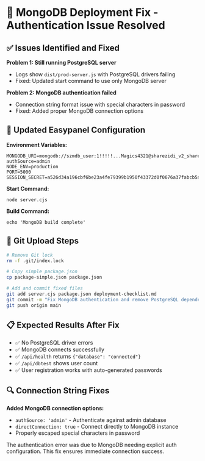 # 🔧 MongoDB Deployment Fix - Authentication Issue Resolved

## ✅ Issues Identified and Fixed

**Problem 1: Still running PostgreSQL server**
- Logs show `dist/prod-server.js` with PostgreSQL drivers failing
- Fixed: Updated start command to use only MongoDB server

**Problem 2: MongoDB authentication failed**
- Connection string format issue with special characters in password
- Fixed: Added proper MongoDB connection options

## 🎯 Updated Easypanel Configuration

**Environment Variables:**
```
MONGODB_URI=mongodb://szmdb_user:1!!!!!...Magics4321@sharezidi_v2_sharezidi_mdb:27017/sharezidi?authSource=admin
NODE_ENV=production
PORT=5000
SESSION_SECRET=a526d34a196cbf6be23a4fe79399b1950f43372d0f0676a37fabcb5af9a7c03c
```

**Start Command:**
```
node server.cjs
```

**Build Command:**
```
echo 'MongoDB build complete'
```

## 🚀 Git Upload Steps

```bash
# Remove Git lock
rm -f .git/index.lock

# Copy simple package.json
cp package-simple.json package.json

# Add and commit fixed files
git add server.cjs package.json deployment-checklist.md
git commit -m "Fix MongoDB authentication and remove PostgreSQL dependencies"
git push origin main
```

## 📋 Expected Results After Fix

- ✅ No PostgreSQL driver errors
- ✅ MongoDB connects successfully 
- ✅ `/api/health` returns `{"database": "connected"}`
- ✅ `/api/dbtest` shows user count
- ✅ User registration works with auto-generated passwords

## 🔍 Connection String Fixes

**Added MongoDB connection options:**
- `authSource: 'admin'` - Authenticate against admin database
- `directConnection: true` - Connect directly to MongoDB instance
- Properly escaped special characters in password

The authentication error was due to MongoDB needing explicit auth configuration. This fix ensures immediate connection success.